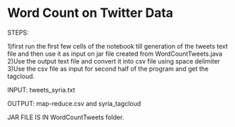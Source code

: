 # Word Count on Twitter Data

STEPS:

1)first run the first few cells of the notebook till generation of the tweets text file and then use it as input on jar file created from WordCountTweets.java
2)Use the output text file and convert it into csv file using space delimiter
3)Use the csv file as input for second half of the program and get the tagcloud.

INPUT: tweets_syria.txt

OUTPUT: map-reduce.csv and syria_tagcloud

JAR FILE IS IN WordCountTweets folder.
